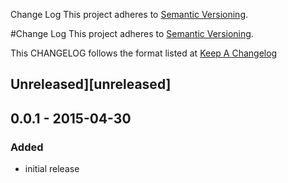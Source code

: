 Change Log
This project adheres to [Semantic Versioning](http://semver.org/).

#Change Log
This project adheres to [Semantic Versioning](http://semver.org/).

This CHANGELOG follows the format listed at [Keep A Changelog](http://keepachangelog.com/)

## Unreleased][unreleased]

## 0.0.1 - 2015-04-30

### Added
- initial release

